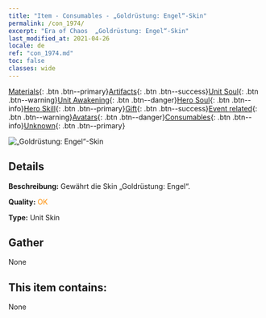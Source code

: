 ```yaml
---
title: "Item - Consumables - „Goldrüstung: Engel“-Skin"
permalink: /con_1974/
excerpt: "Era of Chaos  „Goldrüstung: Engel“-Skin"
last_modified_at: 2021-04-26
locale: de
ref: "con_1974.md"
toc: false
classes: wide
---
```

 [Materials](/ItemsDE/){: .btn .btn--primary}[Artifacts](/ItemsDE/Artifacts/){: .btn .btn--success}[Unit Soul](/ItemsDE/UnitSoul/){: .btn .btn--warning}[Unit Awakening](/ItemsDE/UnitAwakening/){: .btn .btn--danger}[Hero Soul](/ItemsDE/HeroSoul/){: .btn .btn--info}[Hero Skill](/ItemsDE/HeroSkill/){: .btn .btn--primary}[Gift](/ItemsDE/Gift/){: .btn .btn--success}[Event related](/ItemsDE/Events/){: .btn .btn--warning}[Avatars](/ItemsDE/Avatars/){: .btn .btn--danger}[Consumables](/ItemsDE/Consumables/){: .btn .btn--info}[Unknown](/ItemsDE/Unknown/){: .btn .btn--primary}

 ![„Goldrüstung: Engel“-Skin](/images/u/ti_datianshidiancangkapifu.jpg)

## Details
 **Beschreibung:** Gewährt die Skin „Goldrüstung: Engel“.

 **Quality:** <span style="color: #FF8C00">OK</span>

 **Type:** Unit Skin

## Gather

  None

## This item contains:

  None

